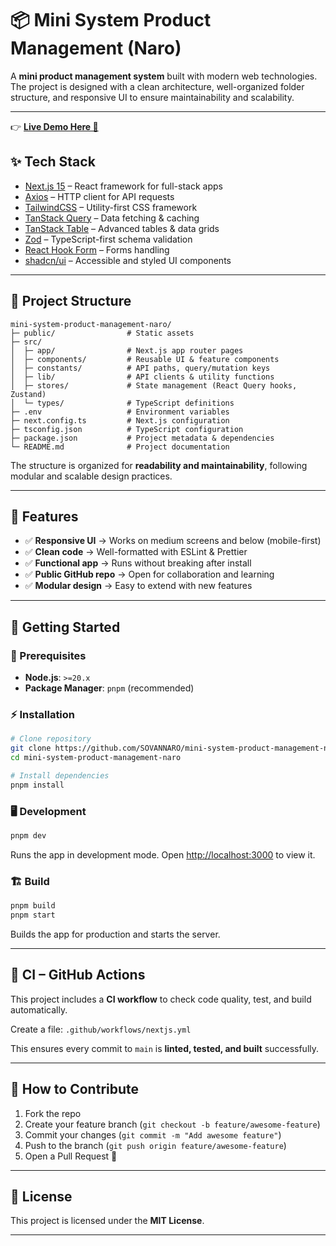 # 📦 Mini System Product Management (Naro)

A **mini product management system** built with modern web technologies.
The project is designed with a clean architecture, well-organized folder structure, and responsive UI to ensure maintainability and scalability.

---

👉 **[Live Demo Here 🚀](https://mini-system-product-management-naro-qd08q9vyz.vercel.app/)**

## ✨ Tech Stack

- [Next.js 15](https://nextjs.org/) – React framework for full-stack apps
- [Axios](https://axios-http.com/) – HTTP client for API requests
- [TailwindCSS](https://tailwindcss.com/) – Utility-first CSS framework
- [TanStack Query](https://tanstack.com/query/latest) – Data fetching & caching
- [TanStack Table](https://tanstack.com/table/latest) – Advanced tables & data grids
- [Zod](https://zod.dev/) – TypeScript-first schema validation
- [React Hook Form](https://react-hook-form.com/) – Forms handling
- [shadcn/ui](https://ui.shadcn.com/) – Accessible and styled UI components

---

## 📂 Project Structure

```
mini-system-product-management-naro/
├─ public/                # Static assets
├─ src/
│  ├─ app/                # Next.js app router pages
│  ├─ components/         # Reusable UI & feature components
│  ├─ constants/          # API paths, query/mutation keys
│  ├─ lib/                # API clients & utility functions
│  ├─ stores/             # State management (React Query hooks, Zustand)
│  └─ types/              # TypeScript definitions
├─ .env                   # Environment variables
├─ next.config.ts         # Next.js configuration
├─ tsconfig.json          # TypeScript configuration
├─ package.json           # Project metadata & dependencies
└─ README.md              # Project documentation
```

The structure is organized for **readability and maintainability**, following modular and scalable design practices.

---

## 🎨 Features

- ✅ **Responsive UI** → Works on medium screens and below (mobile-first)
- ✅ **Clean code** → Well-formatted with ESLint & Prettier
- ✅ **Functional app** → Runs without breaking after install
- ✅ **Public GitHub repo** → Open for collaboration and learning
- ✅ **Modular design** → Easy to extend with new features

---

## 🚀 Getting Started

### 📌 Prerequisites

- **Node.js**: `>=20.x`
- **Package Manager**: `pnpm` (recommended)

### ⚡ Installation

```bash
# Clone repository
git clone https://github.com/SOVANNARO/mini-system-product-management-naro
cd mini-system-product-management-naro

# Install dependencies
pnpm install
```

### 🖥️ Development

```bash
pnpm dev
```

Runs the app in development mode.
Open [http://localhost:3000](http://localhost:3000) to view it.

### 🏗️ Build

```bash
pnpm build
pnpm start
```

Builds the app for production and starts the server.

---

## 🧪 CI – GitHub Actions

This project includes a **CI workflow** to check code quality, test, and build automatically.

Create a file: `.github/workflows/nextjs.yml`

This ensures every commit to `main` is **linted, tested, and built** successfully.

---

## 📖 How to Contribute

1. Fork the repo
2. Create your feature branch (`git checkout -b feature/awesome-feature`)
3. Commit your changes (`git commit -m "Add awesome feature"`)
4. Push to the branch (`git push origin feature/awesome-feature`)
5. Open a Pull Request 🚀

---

## 📜 License

This project is licensed under the **MIT License**.

---
